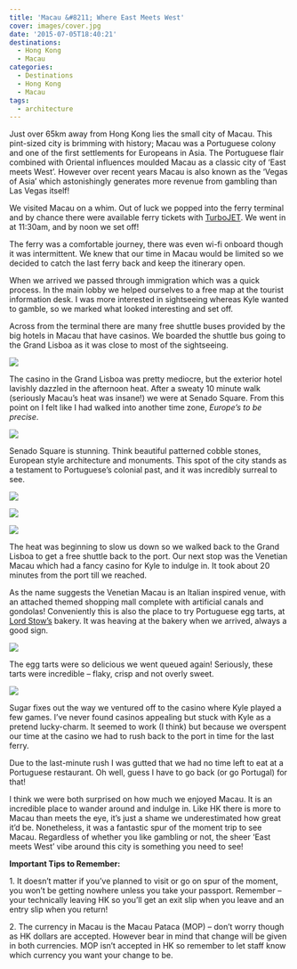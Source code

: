 ```yaml
---
title: 'Macau &#8211; Where East Meets West'
cover: images/cover.jpg
date: '2015-07-05T18:40:21'
destinations:
  - Hong Kong
  - Macau
categories:
  - Destinations
  - Hong Kong
  - Macau
tags:
  - architecture
---
```

Just over 65km away from Hong Kong lies the small city of Macau. This pint-sized city is brimming with history; Macau was a Portuguese colony and one of the first settlements for Europeans in Asia. The Portuguese flair combined with Oriental influences moulded Macau as a classic city of ‘East meets West’. However over recent years Macau is also known as the ‘Vegas of Asia’ which astonishingly generates more revenue from gambling than Las Vegas itself!

We visited Macau on a whim. Out of luck we popped into the ferry terminal and by chance there were available ferry tickets with [TurboJET](https://www.turbojet.com.hk/en/). We went in at 11:30am, and by noon we set off!

The ferry was a comfortable journey, there was even wi-fi onboard though it was intermittent. We knew that our time in Macau would be limited so we decided to catch the last ferry back and keep the itinerary open.

When we arrived we passed through immigration which was a quick process. In the main lobby we helped ourselves to a free map at the tourist information desk. I was more interested in sightseeing whereas Kyle wanted to gamble, so we marked what looked interesting and set off.

Across from the terminal there are many free shuttle buses provided by the big hotels in Macau that have casinos. We boarded the shuttle bus going to the Grand Lisboa as it was close to most of the sightseeing.

![](images/grandlisboa.jpg)

The casino in the Grand Lisboa was pretty mediocre, but the exterior hotel lavishly dazzled in the afternoon heat. After a sweaty 10 minute walk (seriously Macau’s heat was insane!) we were at Senado Square. From this point on I felt like I had walked into another time zone, _Europe’s to be precise_.

![](images/senadosqaure.jpg)

Senado Square is stunning. Think beautiful patterned cobble stones, European style architecture and monuments. This spot of the city stands as a testament to Portuguese’s colonial past, and it was incredibly surreal to see.

![](images/cobbledsenadostones.jpg)

![](images/ruinsstpaul2.jpg)

![](images/chinesemacau.jpg)

The heat was beginning to slow us down so we walked back to the Grand Lisboa to get a free shuttle back to the port. Our next stop was the Venetian Macau which had a fancy casino for Kyle to indulge in. It took about 20 minutes from the port till we reached.

As the name suggests the Venetian Macau is an Italian inspired venue, with an attached themed shopping mall complete with artificial canals and gondolas! Conveniently this is also the place to try Portuguese egg tarts, at [Lord Stow’s](http://www.venetianmacao.com/shopping/shoppes/cafe/lord-stow-bakery-cafe.html) bakery. It was heaving at the bakery when we arrived, always a good sign.

![](images/18964788784_29e81347bb_k_d.jpg)

The egg tarts were so delicious we went queued again! Seriously, these tarts were incredible – flaky, crisp and not overly sweet.

![](images/19588009005_764ce95cb9_k_d.jpg)

Sugar fixes out the way we ventured off to the casino where Kyle played a few games. I’ve never found casinos appealing but stuck with Kyle as a pretend lucky-charm. It seemed to work (I think) but because we overspent our time at the casino we had to rush back to the port in time for the last ferry.

Due to the last-minute rush I was gutted that we had no time left to eat at a Portuguese restaurant. Oh well, guess I have to go back (or go Portugal) for that!

I think we were both surprised on how much we enjoyed Macau. It is an incredible place to wander around and indulge in. Like HK there is more to Macau than meets the eye, it’s just a shame we underestimated how great it’d be. Nonetheless, it was a fantastic spur of the moment trip to see Macau. Regardless of whether you like gambling or not, the sheer ‘East meets West’ vibe around this city is something you need to see!



**Important Tips to Remember:**

1\. It doesn’t matter if you’ve planned to visit or go on spur of the moment, you won’t be getting nowhere unless you take your passport. Remember – your technically leaving HK so you’ll get an exit slip when you leave and an entry slip when you return!

2\. The currency in Macau is the Macau Pataca (MOP) – don’t worry though as HK dollars are accepted. However bear in mind that change will be given in both currencies. MOP isn’t accepted in HK so remember to let staff know which currency you want your change to be.
